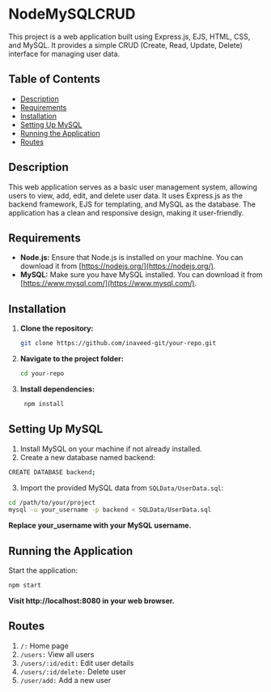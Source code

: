 # NodeMySQLCRUD

This project is a web application built using Express.js, EJS, HTML, CSS, and MySQL. It provides a simple CRUD (Create, Read, Update, Delete) interface for managing user data.

## Table of Contents

- [Description](#description)
- [Requirements](#requirements)
- [Installation](#installation)
- [Setting Up MySQL](#setting-up-mysql)
- [Running the Application](#running-the-application)
- [Routes](#routes)


## Description

This web application serves as a basic user management system, allowing users to view, add, edit, and delete user data. It uses Express.js as the backend framework, EJS for templating, and MySQL as the database. The application has a clean and responsive design, making it user-friendly.

## Requirements

- **Node.js:** Ensure that Node.js is installed on your machine. You can download it from [https://nodejs.org/](https://nodejs.org/).
- **MySQL:** Make sure you have MySQL installed. You can download it from [https://www.mysql.com/](https://www.mysql.com/).

## Installation

1. **Clone the repository:**

   ```bash
   git clone https://github.com/inaveed-git/your-repo.git


2. **Navigate to the project folder:**

    ```bash
    cd your-repo
    ```

3. **Install dependencies:**

   ```bash
    npm install
    ```
## Setting Up MySQL
1. Install MySQL on your machine if not already installed.
2. Create a new database named backend:

```bash
CREATE DATABASE backend;
```

3. Import the provided MySQL data from `SQLData/UserData.sql`:
 
```bash
cd /path/to/your/project
mysql -u your_username -p backend < SQLData/UserData.sql
```
**Replace your_username with your MySQL username.**

## Running the Application
Start the application:
```bash
npm start
```
**Visit http://localhost:8080 in your web browser.**

## Routes

1.  `/:` Home page
2. `/users:` View all users
3. `/users/:id/edit:` Edit user details
4. `/users/:id/delete:` Delete user
5. `/user/add:` Add a new user






